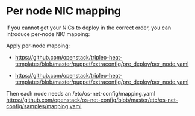 # Per node NIC mapping 
If you cannot get your NICs to deploy in the correct order, you can introduce per-node NIC mapping: 

Apply per-node mapping: 
* https://github.com/openstack/tripleo-heat-templates/blob/master/puppet/extraconfig/pre_deploy/per_node.yaml

* https://github.com/openstack/tripleo-heat-templates/blob/master/puppet/extraconfig/pre_deploy/per_node.yaml

Then each node needs an /etc/os-net-config/mapping.yaml
https://github.com/openstack/os-net-config/blob/master/etc/os-net-config/samples/mapping.yaml
